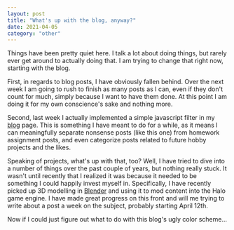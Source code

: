 ```yaml
---
layout: post
title: "What's up with the blog, anyway?"
date: 2021-04-05
category: "other"
---
```


Things have been pretty quiet here. I talk a lot about doing things, but rarely ever get around to actually doing that. I am trying to change that right now, starting with the blog.

First, in regards to blog posts, I have obviously fallen behind. Over the next week I am going to rush to finish as many posts as I can, even if they don't count for much, simply because I want to have them done. At this point I am doing it for my own conscience's sake and nothing more.

Second, last week I actually implemented a simple javascript filter in my [blog](/blog/) page. This is something I have meant to do for a while, as it means I can meaningfully separate nonsense posts (like this one) from homework assignment posts, and even categorize posts related to future hobby projects and the likes.

Speaking of projects, what's up with that, too? Well, I have tried to dive into a number of things over the past couple of years, but nothing really stuck. It wasn't until recently that I realized it was because it needed to be something I could happily invest myself in. Specifically, I have recently picked up 3D modelling in [Blender](https://www.blender.org/) and using it to mod content into the Halo game engine. I have made great progress on this front and will me trying to write about a post a week on the subject, probably starting April 12th.

Now if I could just figure out what to do with this blog's ugly color scheme...
